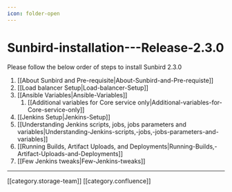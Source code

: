 ```yaml
---
icon: folder-open
---
```


# Sunbird-installation---Release-2.3.0

Please follow the below order of steps to install Sunbird 2.3.0

1. \[\[About Sunbird and Pre-requisite|About-Sunbird-and-Pre-requiste]]
2. \[\[Load balancer Setup|Load-balancer-Setup]]
3. \[\[Ansible Variables|Ansible-Variables]]
   1. \[\[Additional variables for Core service only|Additional-variables-for-Core-service-only]]
4. \[\[Jenkins Setup|Jenkins-Setup]]
5. \[\[Understanding Jenkins scripts, jobs, jobs parameters and variables|Understanding-Jenkins-scripts,-jobs,-jobs-parameters-and-variables]]
6. \[\[Running Builds, Artifact Uploads, and Deployments|Running-Builds,-Artifact-Uploads-and-Deployments]]
7. \[\[Few Jenkins tweaks|Few-Jenkins-tweaks]]

***

\[\[category.storage-team]] \[\[category.confluence]]
